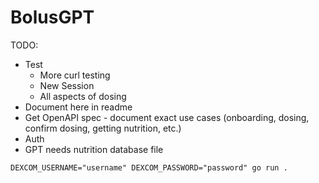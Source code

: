 # BolusGPT

TODO:
- Test
  - More curl testing
  - New Session
  - All aspects of dosing
- Document here in readme
- Get OpenAPI spec - document exact use cases (onboarding, dosing, confirm dosing, getting nutrition, etc.)
- Auth
- GPT needs nutrition database file

```
DEXCOM_USERNAME="username" DEXCOM_PASSWORD="password" go run .
```